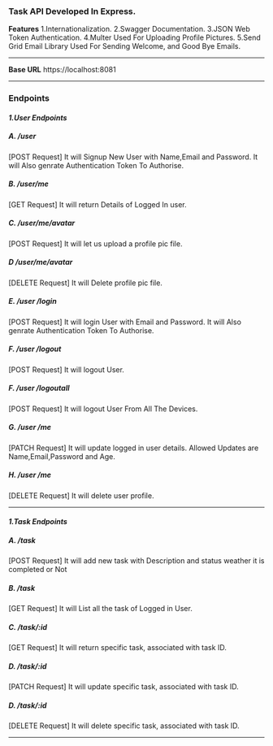 ### Task API Developed In Express.
**Features**
1.Internationalization.
2.Swagger Documentation.
3.JSON Web Token Authentication.
4.Multer Used For Uploading Profile Pictures.
5.Send Grid Email Library Used For Sending Welcome, and Good Bye Emails.

------------



**Base URL**
https://localhost:8081

------------




### Endpoints
#### ***1.User Endpoints***
##### A. /user 
[POST Request]
It will Signup New User with Name,Email and Password.
It will Also genrate Authentication Token To Authorise.

##### B.  /user/me 
[GET Request]
It will return Details of Logged In user.

#####  C. /user/me/avatar
[POST Request]
It will let us upload a profile pic file.

##### D /user/me/avatar
[DELETE Request]
It will Delete profile pic file.


##### E. /user /login
[POST Request]
It will login User with Email and Password.
It will Also genrate Authentication Token To Authorise.

##### F. /user /logout
[POST Request]
It will logout User.

##### F. /user /logoutall
[POST Request]
It will logout User From All The Devices.

##### G. /user /me
[PATCH Request]
It will update logged in user details.
Allowed Updates are Name,Email,Password and Age.

##### H. /user /me
[DELETE Request]
It will delete user profile.


------------




#### ***1.Task Endpoints***
##### A. /task 
[POST Request]
It will add new task with  Description and status weather it is completed or Not	

##### B. /task 
[GET Request]
It will List all the task of Logged in User.	

##### C. /task/:id
[GET Request]
It will return specific task, associated with task ID.	

##### D. /task/:id
[PATCH Request]
It will update specific task, associated with task ID.	

##### D. /task/:id
[DELETE Request]
It will delete specific task, associated with task ID.	

------------

